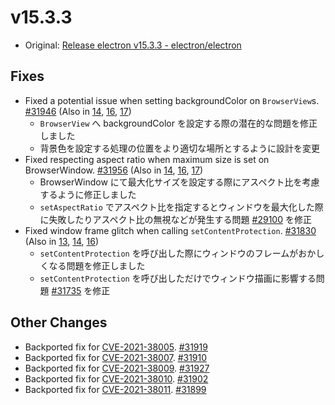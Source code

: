 # v15.3.3

- Original: [Release electron v15.3.3 - electron/electron](https://github.com/electron/electron/releases/tag/v15.3.3)

## Fixes

- Fixed a potential issue when setting backgroundColor on `BrowserView`s. [#31946](https://github.com/electron/electron/pull/31946) (Also in [14](https://github.com/electron/electron/pull/31945), [16](https://github.com/electron/electron/pull/31947), [17](https://github.com/electron/electron/pull/31948))
  - `BrowserView` へ backgroundColor を設定する際の潜在的な問題を修正しました
  - 背景色を設定する処理の位置をより適切な場所とするように設計を変更
- Fixed respecting aspect ratio when maximum size is set on BrowserWindow. [#31956](https://github.com/electron/electron/pull/31956) (Also in [14](https://github.com/electron/electron/pull/31955), [16](https://github.com/electron/electron/pull/31957), [17](https://github.com/electron/electron/pull/31958))
  - BrowserWindow にて最大化サイズを設定する際にアスペクト比を考慮するように修正しました
  - `setAspectRatio` でアスペクト比を指定するとウィンドウを最大化した際に失敗したりアスペクト比の無視などが発生する問題 [#29100](https://github.com/electron/electron/issues/29100) を修正
- Fixed window frame glitch when calling `setContentProtection`. [#31830](https://github.com/electron/electron/pull/31830) (Also in [13](https://github.com/electron/electron/pull/31829), [14](https://github.com/electron/electron/pull/31831), [16](https://github.com/electron/electron/pull/31832))
  - `setContentProtection` を呼び出した際にウィンドウのフレームがおかしくなる問題を修正しました
  - `setContentProtection` を呼び出しただけでウィンドウ描画に影響する問題 [#31735](https://github.com/electron/electron/issues/31735) を修正

## Other Changes

- Backported fix for [CVE-2021-38005](https://github.com/advisories/GHSA-3hh3-m5g3-6j82 "CVE-2021-38005"). [#31919](https://github.com/electron/electron/pull/31919)
- Backported fix for [CVE-2021-38007](https://github.com/advisories/GHSA-434x-x8hh-23x9 "CVE-2021-38007"). [#31910](https://github.com/electron/electron/pull/31910)
- Backported fix for [CVE-2021-38009](https://github.com/advisories/GHSA-p8wh-q5vm-8xgr "CVE-2021-38009"). [#31927](https://github.com/electron/electron/pull/31927)
- Backported fix for [CVE-2021-38010](https://github.com/advisories/GHSA-879j-jjpr-7f8p "CVE-2021-38010"). [#31902](https://github.com/electron/electron/pull/31902)
- Backported fix for [CVE-2021-38011](https://github.com/advisories/GHSA-79qw-gqpf-pwg7 "CVE-2021-38011"). [#31899](https://github.com/electron/electron/pull/31899)
